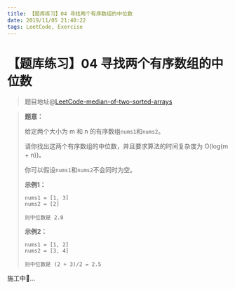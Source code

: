 ```yaml
---
title: 【题库练习】04 寻找两个有序数组的中位数
date: 2019/11/05 21:40:22
tags: LeetCode, Exercise
---
```


# 【题库练习】04 寻找两个有序数组的中位数

<ClientOnly>
  <display-bar :displayData="$frontmatter"></display-bar>
</ClientOnly>

> 题目地址@[LeetCode-median-of-two-sorted-arrays](https://leetcode-cn.com/problems/median-of-two-sorted-arrays/)

> **题意：**
>
> 给定两个大小为 m 和 n 的有序数组`nums1`和`nums2`。
>
> 请你找出这两个有序数组的中位数，并且要求算法的时间复杂度为 O(log(m + n))。
>
> 你可以假设`nums1`和`nums2`不会同时为空。
>
> **示例1：**
>
> ```
> nums1 = [1, 3]
> nums2 = [2]
>
> 则中位数是 2.0
> ```
>
> **示例2：**
>
> ```
> nums1 = [1, 2]
> nums2 = [3, 4]
>
> 则中位数是 (2 + 3)/2 = 2.5
> ```

施工中🚧...

